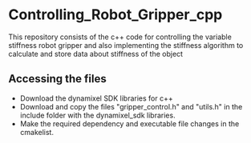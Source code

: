 # Controlling_Robot_Gripper_cpp
This repository consists of the c++ code for controlling the variable stiffness robot gripper and also implementing the stiffness algorithm to calculate and store data about stiffness of the object 
## Accessing the files
- Download the dynamixel SDK libraries for c++
- Download and copy the files "gripper_control.h" and "utils.h" in the include folder with the dynamixel_sdk libraries.
- Make the required dependency and executable file changes in the cmakelist.
